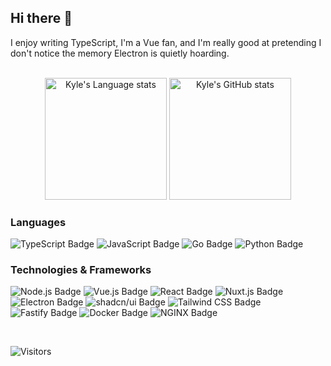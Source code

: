 ## Hi there 👋

I enjoy writing TypeScript, I'm a Vue fan, and I'm really good at pretending I don't notice the memory Electron is quietly hoarding.

<br />

<!-- Dark Mode -->
<!-- <div align="center">
  <a href="https://github.com/kyleaupton#gh-dark-mode-only">
    <img height="195px" src="https://githubstats.uptonlab.org/top-langs?username=kyleaupton&exclude_repo=node-wimlib-split,lan-scan&layout=compact&theme=dark#gh-dark-mode-only" alt="Kyle Language stats" />
  </a>
  <a href="https://github.com/kyleaupton#gh-dark-mode-only">
    <img height="195px" src="https://githubstats.uptonlab.org/?username=kyleaupton&include_all_commits=true&show_icons=true&theme=dark#gh-dark-mode-only" alt="Kyle Github stats" />
  </a>
</div> -->

<!-- Light Mode -->
<!-- <div align="center"> 
  <a href="https://github.com/kyleaupton#gh-light-mode-only">
    <img height="195px" src="https://githubstats.uptonlab.org/top-langs?username=kyleaupton&exclude_repo=node-wimlib-split,lan-scan&layout=compact&theme=light#gh-light-mode-only" alt="Kyle Language stats" />
  </a>
  <a href="https://github.com/kyleaupton#gh-light-mode-only">
    <img height="195px" src="https://githubstats.uptonlab.org/?username=kyleaupton&include_all_commits=true&show_icons=true&theme=light#gh-light-mode-only" alt="Kyle Github stats" />
  </a>
</div> -->

<!-- New -->
<div align="center">
  <span>
    <img
      height="195px"
      src="https://githubstats.uptonlab.org/top-langs?username=kyleaupton&exclude_repo=node-wimlib-split,lan-scan&layout=compact"
      alt="Kyle's Language stats"
    />
  </span>

  <span>
    <img
      height="195px"
      src="https://githubstats.uptonlab.org/?username=kyleaupton&include_all_commits=true&show_icons=true"
      alt="Kyle's GitHub stats"
    />
  </span>
</div>

### Languages

![TypeScript Badge](https://img.shields.io/badge/TypeScript-3178C6?logo=typescript&logoColor=fff&style=flat)
![JavaScript Badge](https://img.shields.io/badge/JavaScript-F7DF1E?logo=javascript&logoColor=000&style=flat)
![Go Badge](https://img.shields.io/badge/Go-00ADD8?logo=go&logoColor=fff&style=flat)
![Python Badge](https://img.shields.io/badge/Python-3776AB?logo=python&logoColor=fff&style=flat)


### Technologies & Frameworks

![Node.js Badge](https://img.shields.io/badge/Node.js-5FA04E?logo=nodedotjs&logoColor=fff&style=flat)
![Vue.js Badge](https://img.shields.io/badge/Vue.js-4FC08D?logo=vuedotjs&logoColor=fff&style=flat)
![React Badge](https://img.shields.io/badge/React-61DAFB?logo=react&logoColor=000&style=flat)
![Nuxt.js Badge](https://img.shields.io/badge/Nuxt.js-00DC82?logo=nuxtdotjs&logoColor=fff&style=flat)
![Electron Badge](https://img.shields.io/badge/Electron-47848F?logo=electron&logoColor=fff&style=flat)
![shadcn/ui Badge](https://img.shields.io/badge/shadcn%2Fui-000?logo=shadcnui&logoColor=fff&style=flat)
![Tailwind CSS Badge](https://img.shields.io/badge/Tailwind%20CSS-06B6D4?logo=tailwindcss&logoColor=fff&style=flat)
![Fastify Badge](https://img.shields.io/badge/Fastify-000?logo=fastify&logoColor=fff&style=flat)
![Docker Badge](https://img.shields.io/badge/Docker-2496ED?logo=docker&logoColor=fff&style=flat)
![NGINX Badge](https://img.shields.io/badge/NGINX-009639?logo=nginx&logoColor=fff&style=flat)

<br />

![Visitors](https://visitor-badge.laobi.icu/badge?page_id=kyleaupton.visitor-badge)
